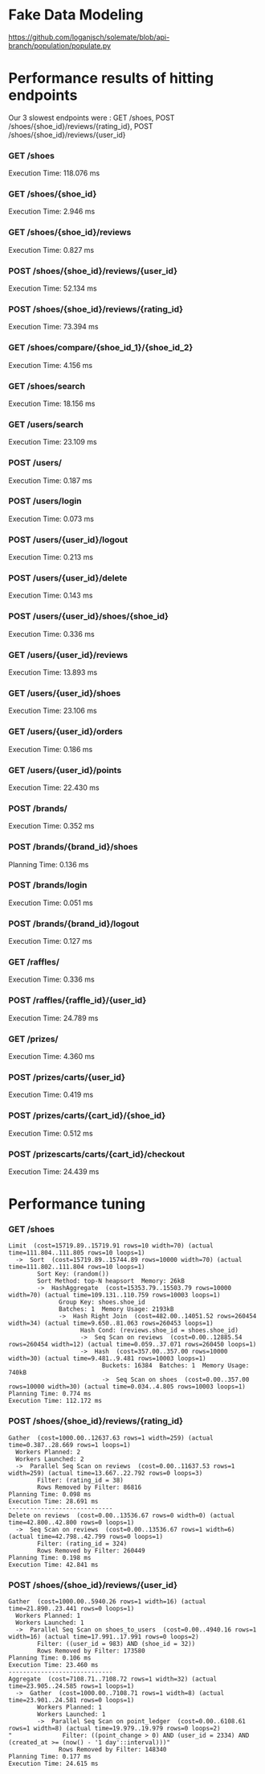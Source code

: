 # Fake Data Modeling

https://github.com/loganjsch/solemate/blob/api-branch/population/populate.py

# Performance results of hitting endpoints
Our 3 slowest endpoints were : GET /shoes, POST /shoes/{shoe_id}/reviews/{rating_id}, POST /shoes/{shoe_id}/reviews/{user_id}

### GET /shoes
Execution Time: 118.076 ms

### GET /shoes/{shoe_id}
Execution Time: 2.946 ms

### GET /shoes/{shoe_id}/reviews
Execution Time: 0.827 ms

### POST /shoes/{shoe_id}/reviews/{user_id}
Execution Time: 52.134 ms

### POST /shoes/{shoe_id}/reviews/{rating_id}
Execution Time: 73.394 ms

### GET /shoes/compare/{shoe_id_1}/{shoe_id_2}
Execution Time: 4.156 ms

### GET /shoes/search
Execution Time: 18.156 ms

### GET /users/search
Execution Time: 23.109 ms

### POST /users/
Execution Time: 0.187 ms

### POST /users/login
Execution Time: 0.073 ms

### POST /users/{user_id}/logout
Execution Time: 0.213 ms

### POST /users/{user_id}/delete
Execution Time: 0.143 ms

### POST /users/{user_id}/shoes/{shoe_id}
Execution Time: 0.336 ms

### GET /users/{user_id}/reviews
Execution Time: 13.893 ms

### GET /users/{user_id}/shoes
Execution Time: 23.106 ms

### GET /users/{user_id}/orders
Execution Time: 0.186 ms

### GET /users/{user_id}/points
Execution Time: 22.430 ms

### POST /brands/
Execution Time: 0.352 ms

### POST /brands/{brand_id}/shoes
Planning Time: 0.136 ms

### POST /brands/login
Execution Time: 0.051 ms

### POST /brands/{brand_id}/logout
Execution Time: 0.127 ms

### GET /raffles/
Execution Time: 0.336 ms

### POST /raffles/{raffle_id}/{user_id}
Execution Time: 24.789 ms

### GET /prizes/
Execution Time: 4.360 ms

### POST /prizes/carts/{user_id}
Execution Time: 0.419 ms

### POST /prizes/carts/{cart_id}/{shoe_id}
Execution Time: 0.512 ms

### POST /prizescarts/carts/{cart_id}/checkout
Execution Time: 24.439 ms



# Performance tuning
### GET /shoes
```
Limit  (cost=15719.89..15719.91 rows=10 width=70) (actual time=111.804..111.805 rows=10 loops=1)
  ->  Sort  (cost=15719.89..15744.89 rows=10000 width=70) (actual time=111.802..111.804 rows=10 loops=1)
        Sort Key: (random())
        Sort Method: top-N heapsort  Memory: 26kB
        ->  HashAggregate  (cost=15353.79..15503.79 rows=10000 width=70) (actual time=109.131..110.759 rows=10003 loops=1)
              Group Key: shoes.shoe_id
              Batches: 1  Memory Usage: 2193kB
              ->  Hash Right Join  (cost=482.00..14051.52 rows=260454 width=34) (actual time=9.650..81.063 rows=260453 loops=1)
                    Hash Cond: (reviews.shoe_id = shoes.shoe_id)
                    ->  Seq Scan on reviews  (cost=0.00..12885.54 rows=260454 width=12) (actual time=0.059..37.071 rows=260450 loops=1)
                    ->  Hash  (cost=357.00..357.00 rows=10000 width=30) (actual time=9.481..9.481 rows=10003 loops=1)
                          Buckets: 16384  Batches: 1  Memory Usage: 740kB
                          ->  Seq Scan on shoes  (cost=0.00..357.00 rows=10000 width=30) (actual time=0.034..4.805 rows=10003 loops=1)
Planning Time: 0.774 ms
Execution Time: 112.172 ms
```

### POST /shoes/{shoe_id}/reviews/{rating_id}
```
Gather  (cost=1000.00..12637.63 rows=1 width=259) (actual time=0.387..28.669 rows=1 loops=1)
  Workers Planned: 2
  Workers Launched: 2
  ->  Parallel Seq Scan on reviews  (cost=0.00..11637.53 rows=1 width=259) (actual time=13.667..22.792 rows=0 loops=3)
        Filter: (rating_id = 38)
        Rows Removed by Filter: 86816
Planning Time: 0.098 ms
Execution Time: 28.691 ms
-----------------------------
Delete on reviews  (cost=0.00..13536.67 rows=0 width=0) (actual time=42.800..42.800 rows=0 loops=1)
  ->  Seq Scan on reviews  (cost=0.00..13536.67 rows=1 width=6) (actual time=42.798..42.799 rows=0 loops=1)
        Filter: (rating_id = 324)
        Rows Removed by Filter: 260449
Planning Time: 0.198 ms
Execution Time: 42.841 ms
```

### POST /shoes/{shoe_id}/reviews/{user_id}
```
Gather  (cost=1000.00..5940.26 rows=1 width=16) (actual time=21.890..23.441 rows=0 loops=1)
  Workers Planned: 1
  Workers Launched: 1
  ->  Parallel Seq Scan on shoes_to_users  (cost=0.00..4940.16 rows=1 width=16) (actual time=17.991..17.991 rows=0 loops=2)
        Filter: ((user_id = 983) AND (shoe_id = 32))
        Rows Removed by Filter: 173580
Planning Time: 0.106 ms
Execution Time: 23.460 ms
-----------------------------
Aggregate  (cost=7108.71..7108.72 rows=1 width=32) (actual time=23.905..24.585 rows=1 loops=1)
  ->  Gather  (cost=1000.00..7108.71 rows=1 width=8) (actual time=23.901..24.581 rows=0 loops=1)
        Workers Planned: 1
        Workers Launched: 1
        ->  Parallel Seq Scan on point_ledger  (cost=0.00..6108.61 rows=1 width=8) (actual time=19.979..19.979 rows=0 loops=2)
"              Filter: ((point_change > 0) AND (user_id = 2334) AND (created_at >= (now() - '1 day'::interval)))"
              Rows Removed by Filter: 148340
Planning Time: 0.177 ms
Execution Time: 24.615 ms
```

